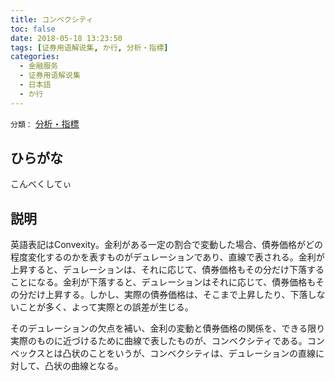 ```yaml
---
title: コンベクシティ
toc: false
date: 2018-05-18 13:23:50
tags: [证券用语解说集, か行, 分析・指標]
categories:
  - 金融服务
  - 证券用语解说集
  - 日本語
  - か行
---
```


`分類：` [分析・指標](/tags/分析・指標/)

## ひらがな

こんべくしてぃ

## 説明

英語表記はConvexity。金利がある一定の割合で変動した場合、債券価格がどの程度変化するのかを表すものがデュレーションであり、直線で表される。金利が上昇すると、デュレーションは、それに応じて、債券価格もその分だけ下落することになる。金利が下落すると、デュレーションはそれに応じて、債券価格もその分だけ上昇する。しかし、実際の債券価格は、そこまで上昇したり、下落しないことが多く、よって実際との誤差が生じる。

そのデュレーションの欠点を補い、金利の変動と債券価格の関係を、できる限り実際のものに近づけるために曲線で表したものが、コンベクシティである。コンベックスとは凸状のことをいうが、コンベクシティは、デュレーションの直線に対して、凸状の曲線となる。
